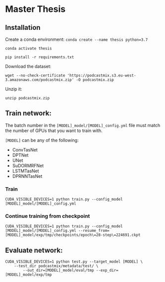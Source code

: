 # Master Thesis

## Installation
Create a conda environment:
```conda create --name thesis python=3.7```

```conda activate thesis```

```pip install -r requirements.txt```

Download the dataset:

```wget --no-check-certificate 'https://podcastmix.s3.eu-west-3.amazonaws.com/podcastmix.zip' -O podcastmix.zip```

Unzip it:

```unzip podcastmix.zip```

## Train network:
The batch number in the ```[MODEL]_model/[MODEL]_config.yml``` file must match the number of GPUs that you want to train with.

```[MODEL]``` can be any of the following:

- ConvTasNet
- DPTNet
- UNet
- SuDORMRFNet
- LSTMTasNet
- DPRNNTasNet

### Train
```
CUDA_VISIBLE_DEVICES=1 python train.py --config_model [MODEL]_model/[MODEL]_config.yml
```

### Continue training from checkpoint
```
CUDA_VISIBLE_DEVICES=1 python train.py --config_model [MODEL]_model/[MODEL]_config.yml --resume_from= [MODEL]_model/exp/tmp/checkpoints/epoch\=28-step\=224691.ckpt
```


## Evaluate network:

``` 
CUDA_VISIBLE_DEVICES=1 python test.py --target_model [MODEL] \
    --test_dir podcastmix/metadata/test/ \
        --out_dir=[MODEL]_model/eval/tmp --exp_dir=[MODEL]_model/exp/tmp
```
